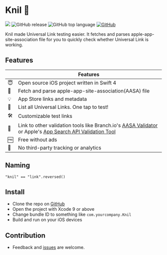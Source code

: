 # Knil 🔗

![](https://travis-ci.org/ethanhuang13/knil.svg?branch=master) ![GitHub release](https://img.shields.io/github/release/ethanhuang13/knil.svg) ![GitHub top language](https://img.shields.io/github/languages/top/ethanhuang13/knil.svg) [![GitHub](https://img.shields.io/github/license/ethanhuang13/knil.svg)](https://github.com/ethanhuang13/knil/blob/master/LICENSE)

Knil made Universal Link testing easier. It fetches and parses apple-app-site-association file for you to quickly check whether Universal Link is working.

## Features

| | Features |
| --- | --- |
| 😇 | Open source iOS project written in Swift 4 |
| 📲 | Fetch and parse apple-app-site-association(AASA) file |
| 💡 | App Store links and metadata |
| 🚀 | List all Universal Links. One tap to test! |
| 🛠️ | Customizable test links |
| 🤝 | Link to other validation tools like Branch.io's [AASA Validator](https://branch.io/resources/aasa-validator/) or Apple's [App Search API Validation Tool](https://search.developer.apple.com/appsearch-validation-tool/) | 
| 🆓 | Free without ads |
| 🚫 | No third-party tracking or analytics |

## Naming
```
"knil" == "link".reversed()
```

## Install

- Clone the repo on [GitHub](https://github.com/ethanhuang13/knil)
- Open the project with Xcode 9 or above
- Change bundle ID to something like `com.yourcompany.Knil`
- Build and run on your iOS devices

## Contribution

- Feedback and [issues](https://github.com/ethanhuang13/knil/issues/new) are welcome.
